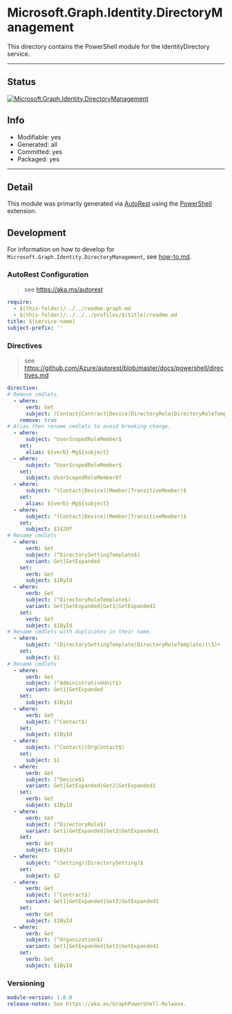 <!-- region Generated -->
# Microsoft.Graph.Identity.DirectoryManagement
This directory contains the PowerShell module for the IdentityDirectory service.

---
## Status
[![Microsoft.Graph.Identity.DirectoryManagement](https://img.shields.io/powershellgallery/v/Microsoft.Graph.Identity.DirectoryManagement.svg?style=flat-square&label=Microsoft.Graph.Identity.DirectoryManagement "Microsoft.Graph.Identity.DirectoryManagement")](https://www.powershellgallery.com/packages/Microsoft.Graph.Identity.DirectoryManagement/)

## Info
- Modifiable: yes
- Generated: all
- Committed: yes
- Packaged: yes

---
## Detail
This module was primarily generated via [AutoRest](https://github.com/Azure/autorest) using the [PowerShell](https://github.com/Azure/autorest.powershell) extension.

## Development
For information on how to develop for `Microsoft.Graph.Identity.DirectoryManagement`, see [how-to.md](how-to.md).
<!-- endregion -->

### AutoRest Configuration

> see https://aka.ms/autorest

``` yaml
require:
  - $(this-folder)/../../readme.graph.md
  - $(this-folder)/../../../profiles/$(title)/readme.md
title: $(service-name)
subject-prefix: ''
```

### Directives

> see https://github.com/Azure/autorest/blob/master/docs/powershell/directives.md

``` yaml
directive:
# Remove cmdlets.
  - where:
      verb: Get
      subject: (Contact|Contract|Device|DirectoryRole|DirectoryRoleTemplate|Organization)AvailableExtensionProperty
    remove: true
# Alias then rename cmdlets to avoid breaking change.
  - where:
      subject: ^UserScopedRoleMember$
    set:
      alias: ${verb}-Mg${subject}
  - where:
      subject: ^UserScopedRoleMember$
    set:
      subject: UserScopedRoleMemberOf
  - where:
      subject: ^(Contact|Device)(Member|TransitiveMember)$
    set:
      alias: ${verb}-Mg${subject}
  - where:
      subject: ^(Contact|Device)(Member|TransitiveMember)$
    set:
      subject: $1$2Of
# Rename cmdlets
  - where:
      verb: Get
      subject: (^DirectorySettingTemplate$)
      variant: Get|GetExpanded
    set:
      verb: Get
      subject: $1ById
  - where:
      verb: Get
      subject: (^DirectoryRoleTemplate$)
      variant: Get|GetExpanded|Get1|GetExpanded1
    set:
      verb: Get
      subject: $1ById
# Rename cmdlets with duplicates in their name.
  - where:
      subject: ^(DirectorySettingTemplate|DirectoryRoleTemplate)(\1)+
    set:
      subject: $1
# Rename cmdlets
  - where:
      verb: Get
      subject: (^AdministrativeUnit$)
      variant: Get1|GetExpanded
    set:
      subject: $1ById
  - where:
      verb: Get
      subject: (^Contact$)
    set:
      subject: $1ById
  - where:
      subject: (^Contact)(OrgContact$)
    set:
      subject: $1
  - where:
      verb: Get
      subject: (^Device$)
      variant: Get|GetExpanded|Get2|GetExpanded1
    set:
      verb: Get
      subject: $1ById
  - where:
      verb: Get
      subject: (^DirectoryRole$)
      variant: Get1|GetExpanded|Get3|GetExpanded1
    set:
      verb: Get
      subject: $1ById
  - where:
      subject: ^(Setting)(DirectorySetting)$
    set:
      subject: $2
  - where:
      verb: Get
      subject: (^Contract$)
      variant: Get1|GetExpanded|Get3|GetExpanded1
    set:
      verb: Get
      subject: $1ById
  - where:
      verb: Get
      subject: (^Organization$)
      variant: Get1|GetExpanded|Get3|GetExpanded1
    set:
      verb: Get
      subject: $1ById
```
### Versioning

``` yaml
module-version: 1.6.0
release-notes: See https://aka.ms/GraphPowerShell-Release.
```
